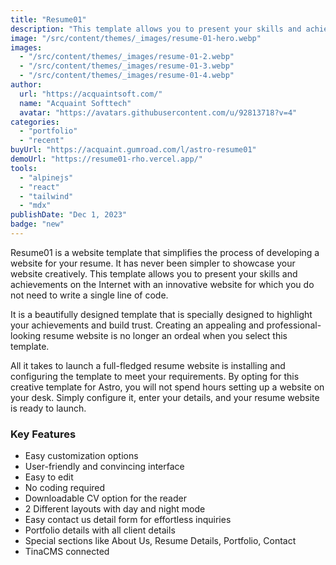 ```yaml
---
title: "Resume01"
description: "This template allows you to present your skills and achievements on the Internet with an innovative website for which you do not need to write a single line of code."
image: "/src/content/themes/_images/resume-01-hero.webp"
images:
  - "/src/content/themes/_images/resume-01-2.webp"
  - "/src/content/themes/_images/resume-01-3.webp"
  - "/src/content/themes/_images/resume-01-4.webp"
author:
  url: "https://acquaintsoft.com/"
  name: "Acquaint Softtech"
  avatar: "https://avatars.githubusercontent.com/u/92813718?v=4"
categories:
  - "portfolio"
  - "recent"
buyUrl: "https://acquaint.gumroad.com/l/astro-resume01"
demoUrl: "https://resume01-rho.vercel.app/"
tools:
  - "alpinejs"
  - "react"
  - "tailwind"
  - "mdx"
publishDate: "Dec 1, 2023"
badge: "new"
---
```


<p>
  Resume01 is a website template that simplifies the process of developing a website for your
  resume. It has never been simpler to showcase your website creatively. This template allows you to
  present your skills and achievements on the Internet with an innovative website for which you do
  not need to write a single line of code.
</p>
<p>
  It is a beautifully designed template that is specially designed to highlight your achievements
  and build trust. Creating an appealing and professional-looking resume website is no longer an
  ordeal when you select this template.
</p>
<p>
  All it takes to launch a full-fledged resume website is installing and configuring the template to
  meet your requirements. By opting for this creative template for Astro, you will not spend hours
  setting up a website on your desk. Simply configure it, enter your details, and your resume
  website is ready to launch.
</p>
<h3>Key Features</h3>
<ul>
  <li>Easy customization options</li>
  <li>User-friendly and convincing interface</li>
  <li>Easy to edit</li>
  <li>No coding required</li>
  <li>Downloadable CV option for the reader</li>
  <li>2 Different layouts with day and night mode</li>
  <li>Easy contact us detail form for effortless inquiries</li>
  <li>Portfolio details with all client details</li>
  <li>Special sections like About Us, Resume Details, Portfolio, Contact</li>
  <li>TinaCMS connected</li>
</ul>
